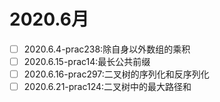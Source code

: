 # 2020.6月
- [ ] 2020.6.4-prac238:除自身以外数组的乘积
- [ ] 2020.6.15-prac14:最长公共前缀
- [ ] 2020.6.16-prac297:二叉树的序列化和反序列化
- [ ] 2020.6.21-prac124:二叉树中的最大路径和